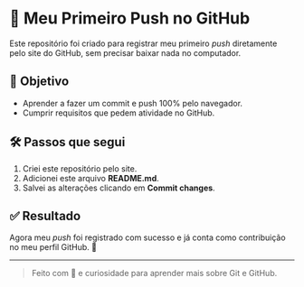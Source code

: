 # 🚀 Meu Primeiro Push no GitHub

Este repositório foi criado para registrar meu primeiro *push* diretamente pelo site do GitHub, sem precisar baixar nada no computador.

## 📌 Objetivo
- Aprender a fazer um commit e push 100% pelo navegador.
- Cumprir requisitos que pedem atividade no GitHub.

## 🛠 Passos que segui
1. Criei este repositório pelo site.
2. Adicionei este arquivo **README.md**.
3. Salvei as alterações clicando em **Commit changes**.

## ✅ Resultado
Agora meu *push* foi registrado com sucesso e já conta como contribuição no meu perfil GitHub. 🎉

---

> Feito com 💙 e curiosidade para aprender mais sobre Git e GitHub.


